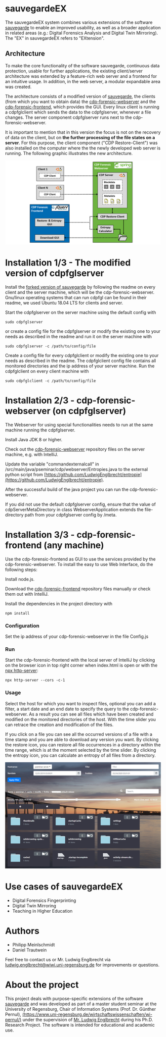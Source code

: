 # sauvegardeEX

The sauvegardeEX system combines various extensions of the software [sauvegarde](https://github.com/dupgit/sauvegarde)
to enable an improved usability, as well as a broader application in related areas (e.g.: Digital Forensics Analysis and Digital Twin Mirroring). The "EX" in sauvegardeEX refers to "EXtension".


## Architecture

To make the core functionality of the software sauvegarde, continuous data protection, usable for further applications,
the existing client/server architecture was extended by a feature-rich web server and a frontend for an intuitive usage.
In addition, in the web server, a modular expandable area was created.

The architecture consists of a modified version of [sauvegarde](https://github.com/meinlschmidt/sauvegarde), the clients (from which you want to obtain data) the [cdp-forensic-webserver](https://github.com/meinlschmidt/cdp-forensic-webserver)
and the [cdp-forensic-frontend](https://github.com/danieltrtwn/cdp-forensic-frontend), which provides the GUI.
Every linux client is running a cdpfglclient which sends the data to the cdpfglserver, whenever a file changes. The server component 
cdpfglserver runs next to the cdp-forensic-webserver.

It is important to mention that in this version the focus is not on the recovery of data on the client, but on **the further processing of the file states on a server**. For this purpose, the client component ("CDP Restore-Client") was also installed on the computer where the  the newly developed web server is running. The following graphic illustrates the new architecture. 

![](https://github.com/meinlschmidt/cdp-forensic-webserver/raw/dabb7ede899235f7db47df657aa3562ccae37f72/architecture.png)




# Installation 1/3 - The modified version of cdpfglserver

Install the [forked version of sauvegarde](https://github.com/meinlschmidt/sauvegarde) by following the readme on every client and the server machine, which will be the cdp-forensic-webserver.
Gnu/linux operating systems that can run cdpfgl can be found in their readme, we used Ubuntu 18.04 LTS for clients and server.

Start the cdpfglserver on the server machine using the default config with
```
sudo cdpfglserver
```

or create a config file for the cdpfglserver or modify the existing one to your needs as described in the readme and run it on the server machine with
```
sudo cdpfglserver -c /path/to/config/file
```

Create a config file for every cdpfglclient or modify the existing one to your needs as described in the readme.
The cdpfglclient config file contains all monitored directories and the ip address of your server machine.
Run the cdpfglclient on every client machine with
```
sudo cdpfglclient -c /path/to/config/file
```

# Installation 2/3 - cdp-forensic-webserver (on cdpfglserver)

The Webserver for using special functionalities needs to run at the same machine running the cdpfglserver.

Install Java JDK 8 or higher.

Check out the [cdp-forensic-webserver](https://github.com/meinlschmidt/cdp-forensic-webserver) repository files on the server machine,
e.g. with IntelliJ.

Update the variable "commandexternalcall" in /src/main/java/pseminar/cdp/webserver/Entropies.java to the external python script from [https://github.com/LudwigEnglbrecht/entropie](https://github.com/LudwigEnglbrecht/entropie).

After the successful build of the java project you can run the cdp-forensic-webserver.

If you did not use the default cdpfglserver config, ensure that the value of cdpServerMetaDirectory in class WebserverApplication extends the file-directory path from your cdpfglserver config by /meta.

# Installation 3/3 - cdp-forensic-frontend (any machine)
Use the cdp-forensic-frontend as GUI to use the services provided by the cdp-forensic-webserver.
To install the easy to use Web Interface, do the following steps:

Install node.js.

Download the [cdp-forensic-frontend](https://github.com/danieltrtwn/cdp-forensic-frontend) repository files manually or check them out with IntelliJ.

Install the dependencies in the project directory with
```
npm install
```

### Configuration

Set the ip address of your cdp-forensic-webserver in the file Config.js

### Run

Start the cdp-forensic-frontend with the local server of IntelliJ by clicking on the browser icon in top right corner when index.html is open or with the [npx http-server](https://www.npmjs.com/package/http-server):
```
npx http-server --cors -c-1
```

### Usage

Select the host for which you want to inspect files, optional you can add a filter, a start date and an end date to specify the query to the cdp-forensic-webserver.
As a result you can see all files which have been created and modified on the monitored directories of the host.
With the time slider you can retrace the creation and modification of the files.

If you click on a file you can see all the occurred versions of a file with a time stamp and you are able to download any version you want.
By clicking the restore icon, you can restore all file occurrences in a directory within the time range, which is at the moment selected by the time slider.
By clicking the entropy icon, you can calculate an entropy of all files from a directory.
 
![](https://github.com/danieltrtwn/cdp-forensic-frontend/raw/master/images/screenshot.png)


# Use cases of sauvegardeEX

- Digital Forensics Fingerprinting
- Digital Twin Mirroring
- Teaching in Higher Education

# Authors

- Philipp Meinlschmidt
- Daniel Trautwein

Feel free to contact us or Mr. Ludwig Englbrecht via ludwig.englbrecht@wiwi.uni-regensburg.de for improvements or questions.

# About the project

This project deals with purpose-specific extensions of the software [sauvegarde](https://github.com/dupgit/sauvegarde)
and was developed as part of a master student seminar at the University of Regensburg, Chair of Information Systems (Prof. Dr. Günther Pernul), [(https://www.uni-regensburg.de/wirtschaftswissenschaften/wi-pernul/)](https://www.uni-regensburg.de/wirtschaftswissenschaften/wi-pernul/) under the supervision of [Mr. Ludwig Englbrecht](https://www.researchgate.net/profile/Ludwig_Englbrecht) during his Ph.D. Research Project. The software is intended for educational and academic use. 
